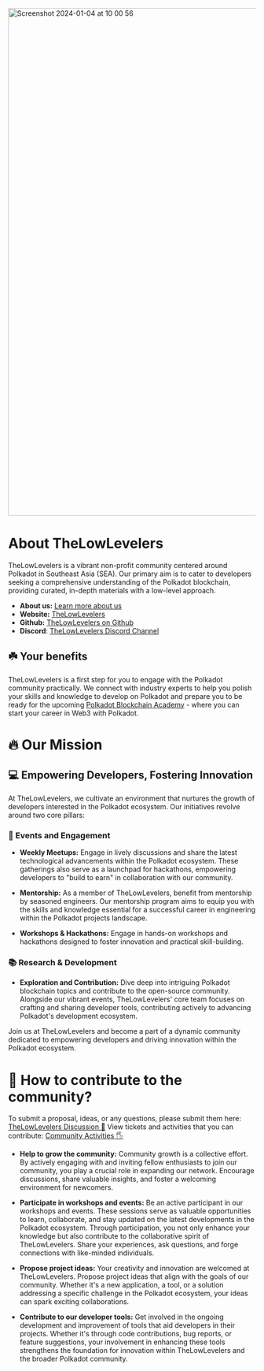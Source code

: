 <img width="1031" alt="Screenshot 2024-01-04 at 10 00 56" src="https://github.com/lowlevelers/.github/assets/56880684/c8f028e1-8453-433e-b827-1ce04204108c">

# About TheLowLevelers
TheLowLevelers is a vibrant non-profit community centered around Polkadot in Southeast Asia (SEA). Our primary aim is to cater to developers seeking a comprehensive understanding of the Polkadot blockchain, providing curated, in-depth materials with a low-level approach.

- **About us:** [Learn more about us](https://lowlevelers.com/about)
- **Website:** [TheLowLevelers](https://lowlevelers.com/)
- **Github:** [TheLowLevelers on Github](https://github.com/lowlevelers)
- **Discord**:  [TheLowLevelers Discord Channel](https://discord.gg/bcjMzxqtD7)

## ☘️ Your benefits
TheLowLevelers is a first step for you to engage with the Polkadot community practically. We connect with industry experts to help you polish your skills and knowledge to develop on Polkadot and prepare you to be ready for the upcoming [Polkadot Blockchain Academy](https://polkadot.network/development/blockchain-academy/) - where you can start your career in Web3 with Polkadot.

# 🔥 Our Mission
## 💻 Empowering Developers, Fostering Innovation

At TheLowLevelers, we cultivate an environment that nurtures the growth of developers interested in the Polkadot ecosystem. Our initiatives revolve around two core pillars:

### 🎉 Events and Engagement
- **Weekly Meetups:** Engage in lively discussions and share the latest technological advancements within the Polkadot ecosystem. These gatherings also serve as a launchpad for hackathons, empowering developers to "build to earn" in collaboration with our community.

- **Mentorship:** As a member of TheLowLevelers, benefit from mentorship by seasoned engineers. Our mentorship program aims to equip you with the skills and knowledge essential for a successful career in engineering within the Polkadot projects landscape.

- **Workshops & Hackathons:** Engage in hands-on workshops and hackathons designed to foster innovation and practical skill-building.

### 📚 Research & Development
- **Exploration and Contribution:** Dive deep into intriguing Polkadot blockchain topics and contribute to the open-source community. Alongside our vibrant events, TheLowLevelers' core team focuses on crafting and sharing developer tools, contributing actively to advancing Polkadot's development ecosystem.

Join us at TheLowLevelers and become a part of a dynamic community dedicated to empowering developers and driving innovation within the Polkadot ecosystem.

# 🙌 How to contribute to the community?
To submit a proposal, ideas, or any questions, please submit them here: [TheLowLevelers Discussion 💬](https://github.com/orgs/lowlevelers/discussions)
View tickets and activities that you can contribute: [Community Activities 🖐️](https://github.com/orgs/lowlevelers/discussions/categories/activities)

- **Help to grow the community:** Community growth is a collective effort. By actively engaging with and inviting fellow enthusiasts to join our community, you play a crucial role in expanding our network. Encourage discussions, share valuable insights, and foster a welcoming environment for newcomers. 

- **Participate in workshops and events:** Be an active participant in our workshops and events. These sessions serve as valuable opportunities to learn, collaborate, and stay updated on the latest developments in the Polkadot ecosystem. Through participation, you not only enhance your knowledge but also contribute to the collaborative spirit of TheLowLevelers. Share your experiences, ask questions, and forge connections with like-minded individuals.

- **Propose project ideas:** Your creativity and innovation are welcomed at TheLowLevelers. Propose project ideas that align with the goals of our community. Whether it's a new application, a tool, or a solution addressing a specific challenge in the Polkadot ecosystem, your ideas can spark exciting collaborations.

- **Contribute to our developer tools:** Get involved in the ongoing development and improvement of tools that aid developers in their projects. Whether it's through code contributions, bug reports, or feature suggestions, your involvement in enhancing these tools strengthens the foundation for innovation within TheLowLevelers and the broader Polkadot community.
